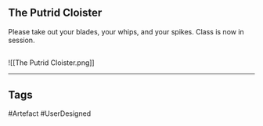 ## The Putrid Cloister
Please take out your blades,
your whips, and your spikes.
Class is now in session.
## 
![[The Putrid Cloister.png]]

---
## Tags
#Artefact
#UserDesigned 